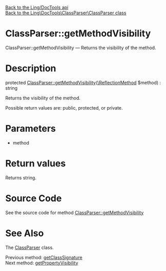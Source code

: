 [Back to the Ling/DocTools api](https://github.com/lingtalfi/DocTools/blob/master/doc/api/Ling/DocTools.md)<br>
[Back to the Ling\DocTools\ClassParser\ClassParser class](https://github.com/lingtalfi/DocTools/blob/master/doc/api/Ling/DocTools/ClassParser/ClassParser.md)


ClassParser::getMethodVisibility
================



ClassParser::getMethodVisibility — Returns the visibility of the method.




Description
================


protected [ClassParser::getMethodVisibility](https://github.com/lingtalfi/DocTools/blob/master/doc/api/Ling/DocTools/ClassParser/ClassParser/getMethodVisibility.md)([\ReflectionMethod](http://php.net/manual/en/class.reflectionmethod.php) $method) : string




Returns the visibility of the method.

Possible return values are: public, protected, or private.




Parameters
================


- method

    


Return values
================

Returns string.








Source Code
===========
See the source code for method [ClassParser::getMethodVisibility](/blob/master/ClassParser/ClassParser.php#L932-L941)


See Also
================

The [ClassParser](https://github.com/lingtalfi/DocTools/blob/master/doc/api/Ling/DocTools/ClassParser/ClassParser.md) class.

Previous method: [getClassSignature](https://github.com/lingtalfi/DocTools/blob/master/doc/api/Ling/DocTools/ClassParser/ClassParser/getClassSignature.md)<br>Next method: [getPropertyVisibility](https://github.com/lingtalfi/DocTools/blob/master/doc/api/Ling/DocTools/ClassParser/ClassParser/getPropertyVisibility.md)<br>

